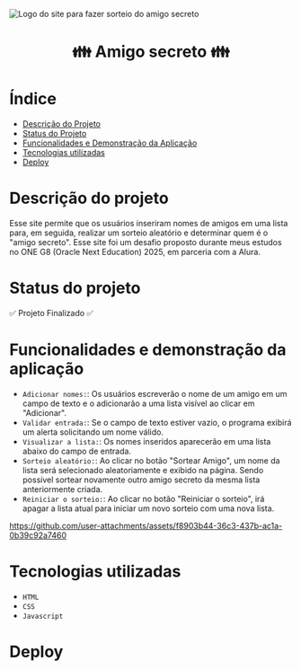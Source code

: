 ![Logo do site para fazer sorteio do amigo secreto](https://github.com/user-attachments/assets/b6470196-397b-4631-b332-fb262629d34a)
# <h1 align="center"> :family: Amigo secreto :family: </h1>

# Índice 

* [Descrição do Projeto](#descrição-do-projeto)
* [Status do Projeto](#status-do-projeto)
* [Funcionalidades e Demonstração da Aplicação](#funcionalidades-e-demonstração-da-aplicação)
* [Tecnologias utilizadas](#tecnologias-utilizadas)
* [Deploy](#deploy)

# Descrição do projeto

Esse site permite que os usuários inseriram nomes de amigos em uma lista para, em seguida, realizar um sorteio aleatório e determinar quem é o "amigo secreto". Esse site foi um desafio proposto durante meus estudos no ONE G8 (Oracle Next Education) 2025, em parceria com a Alura.

# Status do projeto

:white_check_mark: Projeto Finalizado :white_check_mark:

# Funcionalidades e demonstração da aplicação

- `Adicionar nomes:`: Os usuários escreverão o nome de um amigo em um campo de texto e o adicionarão a uma lista visível ao clicar em "Adicionar".
- `Validar entrada:`: Se o campo de texto estiver vazio, o programa exibirá um alerta solicitando um nome válido.
- `Visualizar a lista:`: Os nomes inseridos aparecerão em uma lista abaixo do campo de entrada.
- `Sorteio aleatório:`: Ao clicar no botão "Sortear Amigo", um nome da lista será selecionado aleatoriamente e exibido na página. Sendo possível sortear novamente outro amigo secreto da mesma lista anteriormente criada.
- `Reiniciar o sorteio:`: Ao clicar no botão "Reiniciar o sorteio", irá apagar a lista atual para iniciar um novo sorteio com uma nova lista.

https://github.com/user-attachments/assets/f8903b44-36c3-437b-ac1a-0b39c92a7460

# Tecnologias utilizadas

* `HTML`
* `CSS`
* `Javascript`

# Deploy



  

  
